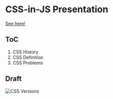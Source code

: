 CSS-in-JS Presentation
======================
[See here!](https://rand0.me/css-in-js-presentation/)

## ToC

1. CSS History
2. CSS Definition
3. CSS Problems




## Draft

![CSS Versions](https://upload.wikimedia.org/wikipedia/commons/6/6c/CSS3_taxonomy_and_status_by_Sergey_Mavrody.svg)

